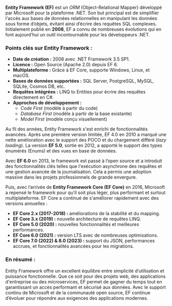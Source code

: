 **Entity Framework (EF)** est un _ORM_ (Object-Relational Mapper) développé par Microsoft pour la plateforme .NET. Son but principal est de simplifier l'accès aux bases de données relationnelles en manipulant les données sous forme d’objets, évitant ainsi d’écrire des requêtes SQL complexes. Initialement publié en **2008**, EF a connu de nombreuses évolutions qui en font aujourd’hui un outil incontournable pour les développeurs .NET.

### Points clés sur Entity Framework :

- **Date de création :** 2008 avec .NET Framework 3.5 SP1.
- **Licence :** Open Source (Apache 2.0) depuis EF 6.
- **Multiplateforme :** Grâce à EF Core, supporte Windows, Linux, et macOS.
- **Bases de données supportées :** SQL Server, PostgreSQL, MySQL, SQLite, Cosmos DB, etc.
- **Requêtes intégrées :** LINQ to Entities pour écrire des requêtes directement en C#.
- **Approches de développement :**
    - _Code First_ (modèle à partir du code)
    - _Database First_ (modèle à partir de la base existante)
    - _Model First_ (modèle conçu visuellement)

Au fil des années, Entity Framework s'est enrichi de fonctionnalités avancées. Après une première version limitée, EF 4.0 en 2010 a marqué une nette amélioration avec le support des POCO et du chargement différé (_lazy loading_). La version **EF 5.0**, sortie en 2012, a apporté le support des types énumérés (Enums) et des vues en base de données.

Avec **EF 6.0** en 2013, le framework est passé à l’open source et a introduit des fonctionnalités clés telles que l'exécution asynchrone des requêtes et une gestion avancée de la journalisation. Cela a permis une adoption massive dans les projets professionnels de grande envergure.

Puis, avec l’arrivée de **Entity Framework Core (EF Core)** en 2016, Microsoft a repensé le framework pour qu’il soit plus léger, plus performant et surtout multiplateforme. EF Core a continué de s'améliorer rapidement avec des versions annuelles :

- **EF Core 2.x (2017-2018) :** améliorations de la stabilité et du mapping.
- **EF Core 3.x (2019) :** nouvelle architecture de requêtes LINQ.
- **EF Core 5.0 (2020) :** nouvelles fonctionnalités et meilleures performances.
- **EF Core 6.0 (2021) :** version LTS avec de nombreuses optimisations.
- **EF Core 7.0 (2022) & 8.0 (2023) :** support du JSON, performances accrues, et fonctionnalités avancées pour les migrations.

### En résumé :

Entity Framework offre un excellent équilibre entre simplicité d’utilisation et puissance fonctionnelle. Que ce soit pour des projets web, des applications d'entreprise ou des microservices, EF permet de gagner du temps tout en garantissant un accès performant et sécurisé aux données. Avec le support continu de Microsoft et de la communauté open source, EF continue d’évoluer pour répondre aux exigences des applications modernes.
